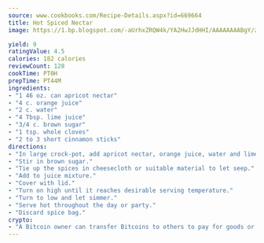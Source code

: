 ```yaml
---
source: www.cookbooks.com/Recipe-Details.aspx?id=669664
title: Hot Spiced Nectar
image: https://1.bp.blogspot.com/-aUrhxZRQW4k/YA2HwJJdHHI/AAAAAAAABgY/z2R8OXCxqDoBQtRn-q-fHG8g9_G4G1HBwCLcBGAsYHQ/s320/13.png

yield: 9
ratingValue: 4.5
calories: 182 calories
reviewCount: 128
cookTime: PT0H
prepTime: PT44M
ingredients:
- "1 46 oz. can apricot nectar"
- "4 c. orange juice"
- "2 c. water"
- "4 Tbsp. lime juice"
- "3/4 c. brown sugar"
- "1 tsp. whole cloves"
- "2 to 3 short cinnamon sticks"
directions:
- "In large crock-pot, add apricot nectar, orange juice, water and lime juice."
- "Stir in brown sugar."
- "Tie up the spices in cheesecloth or suitable material to let seep."
- "Add to juice mixture."
- "Cover with lid."
- "Turn on high until it reaches desirable serving temperature."
- "Turn to low and let simmer."
- "Serve hot throughout the day or party."
- "Discard spice bag."
crypto:
- "A Bitcoin owner can transfer Bitcoins to others to pay for goods or services."
---
```

